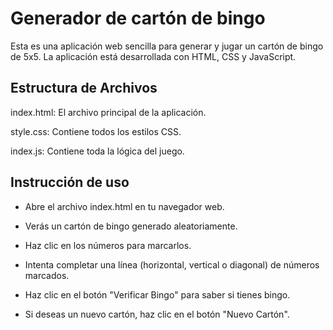 
# Generador de cartón de bingo
   Esta es una aplicación web sencilla para generar y jugar un cartón de bingo de 5x5. La aplicación está desarrollada con HTML, CSS y JavaScript.
   
   
##   Estructura de Archivos
index.html: El archivo principal de la aplicación.

style.css: Contiene todos los estilos CSS.

index.js: Contiene toda la lógica del juego.


## Instrucción de uso
- Abre el archivo index.html en tu navegador web.
- Verás un cartón de bingo generado aleatoriamente.

- Haz clic en los números para marcarlos.

- Intenta completar una línea (horizontal, vertical o diagonal) de números marcados.

- Haz clic en el botón "Verificar Bingo" para saber si tienes bingo.

- Si deseas un nuevo cartón, haz clic en el botón "Nuevo Cartón".

